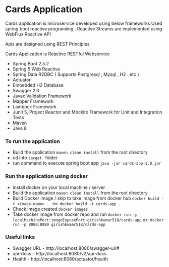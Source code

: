 # Cards Application

Cards application is microservice developed using below frameworks 
Used spring boot reactive programiing . Reactive Streams are implemented using WebFlux Reactive API 

Apis are designed using REST Principles 

Cards Application is Reactive RESTful Webservice

- Spring Boot 2.5.2
- Spring 5 Web Reactive 
- Spring Data R2DBC ( Supports Postgresql , Mysql , H2 ..etc ) 
- Actuator
- Embedded H2 Database
- Swagger 2.0
- Javax Validation Framework
- Mapper Framework
- Lambock Framework
- Junit 5, Project Reactor  and Mockito Framework for Unit and Integration Tests 
- Maven
- Java 8

### To run the application 

- Build the application  `maven clean install` from the root directory
- cd into  `target ` folder 
- run command to execute spring boot app  `java -jar cards-app-1.0.jar `


### Run the application using docker
- install docker on your local machine / server
- Build the application  `maven clean install` from the root directory
- Build Docker image / skip to take image from docker hub `docker build -t <image-name> . ` ex: `docker build -t cards-app .`
- Check image created  `docker images`
- Take docker image from docker repo and run `docker run -p localMachinePort:imageExposePort girishkumar518/cards-app` ex: `docker run -p 8080:8080 girishkumar518/cards-app` 


### Useful links

- Swagger URL - http://localhost:8080/swagger-ui/#
- api-docs - http://localhost:8080/v2/api-docs
- Health - http://localhost:8080/actuator/health









